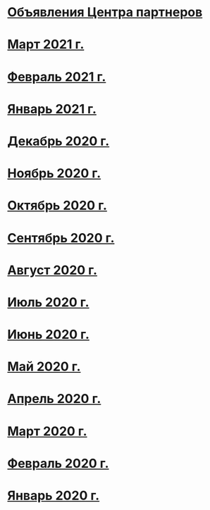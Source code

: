 # [Объявления Центра партнеров](index.md)
# [Март 2021 г.](2021-march.md)
# [Февраль 2021 г.](2021-february.md)
# [Январь 2021 г.](2021-january.md)
# [Декабрь 2020 г.](2020-december.md)
# [Ноябрь 2020 г.](2020-november.md)
# [Октябрь 2020 г.](2020-october.md)
# [Сентябрь 2020 г.](2020-september.md)
# [Август 2020 г.](2020-august.md)
# [Июль 2020 г.](2020-july.md)
# [Июнь 2020 г.](2020-june.md)
# [Май 2020 г.](2020-may.md)
# [Апрель 2020 г.](2020-april.md)
# [Март 2020 г.](2020-march.md)
# [Февраль 2020 г.](2020-february.md)
# [Январь 2020 г.](2020-january.md)
